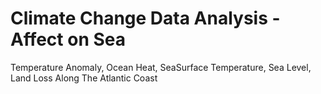 # Climate Change Data Analysis - Affect on Sea
Temperature Anomaly, Ocean Heat, SeaSurface Temperature, Sea Level, Land Loss Along The Atlantic Coast
